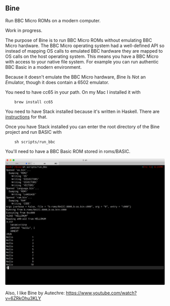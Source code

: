 Bine
----
Run BBC Micro ROMs on a modern computer.

Work in progress.

The purpose of Bine is to run BBC Micro ROMs without emulating BBC Micro hardware. The BBC Micro operating system had a well-defined API so instead of mapping OS calls to emulated BBC hardware they are mapped to OS calls on the host operating system. This means you have a BBC Micro with access to your native file system. For example you can run authentic BBC Basic in a modern environment.

Because it doesn't emulate the BBC Micro hardware, *B*ine *I*s *N*ot an *E*mulator, though it does contain a 6502 emulator.

You need to have cc65 in your path. On my Mac I installed it with

        brew install cc65

You need to have Stack installed because it's written in Haskell. There are [instructions](https://docs.haskellstack.org/en/stable/README/) for that.

Once you have Stack installed you can enter the root directory of the Bine project and run BASIC with

        sh scripts/run_bbc

You'll need to have a BBC Basic ROM stored in roms/BASIC.

![Bine screenshot](docs/beeb.png?raw=true "Bine Screenshot")

Also, I like Bine by Autechre: https://www.youtube.com/watch?v=6ZRkOhu3KLY
